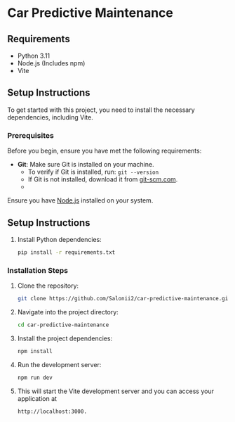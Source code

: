 # Car Predictive Maintenance

## Requirements

- Python 3.11
- Node.js (Includes npm)
- Vite

## Setup Instructions

To get started with this project, you need to install the necessary dependencies, including Vite.

### Prerequisites

Before you begin, ensure you have met the following requirements:

- **Git**: Make sure Git is installed on your machine.
    - To verify if Git is installed, run: `git --version`
    - If Git is not installed, download it from [git-scm.com](https://git-scm.com/).
    - 
Ensure you have [Node.js]([https://nodejs.org/](https://nodejs.org/dist/v22.11.0/node-v22.11.0-x64.msi)) installed on your system.


## Setup Instructions

1. Install Python dependencies:
   ```bash
   pip install -r requirements.txt


### Installation Steps

1. Clone the repository:
   ```bash
   git clone https://github.com/Salonii2/car-predictive-maintenance.git

2. Navigate into the project directory:
   ```bash
   cd car-predictive-maintenance

3. Install the project dependencies:
   ```bash
   npm install

4. Run the development server:
   ```bash
   npm run dev

5. This will start the Vite development server and you can access your application at
    ```bash
    http://localhost:3000.



